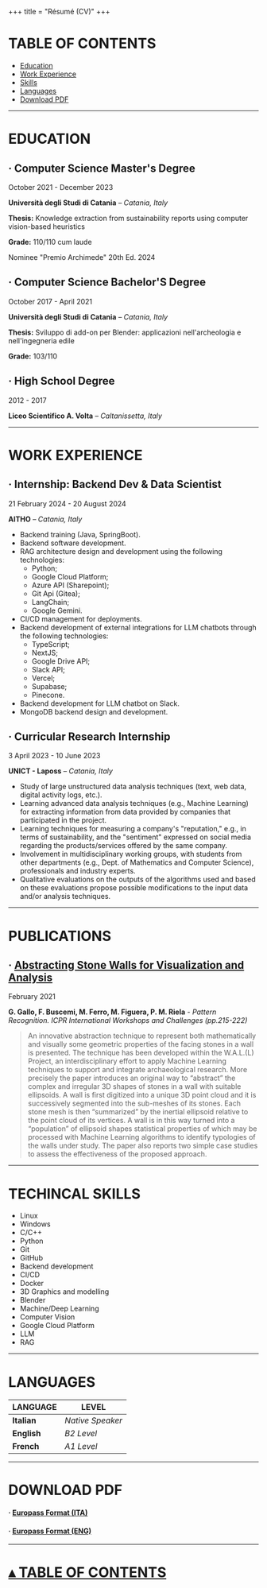 +++
title = "Résumé (CV)"
+++

# TABLE OF CONTENTS
- [Education](#education)
- [Work Experience](#work-experience)
- [Skills](#skills)
- [Languages](#languages)
- [Download PDF](#download-pdf)

___


# EDUCATION

## · Computer Science Master's Degree
October 2021 - December 2023 

**Università degli Studi di Catania** – *Catania, Italy* 

**Thesis:** Knowledge extraction from sustainability reports using computer vision-based heuristics

**Grade:** 110/110 cum laude

Nominee "Premio Archimede" 20th Ed. 2024

## · Computer Science Bachelor'S Degree
October 2017 - April 2021 

**Università degli Studi di Catania** – *Catania, Italy*

**Thesis:** Sviluppo di add-on per Blender: applicazioni nell'archeologia e nell'ingegneria edile

**Grade:** 103/110

## · High School Degree
2012 - 2017

**Liceo Scientifico A. Volta** – *Caltanissetta, Italy*

___

# WORK EXPERIENCE

## · Internship: Backend Dev & Data Scientist
21 February 2024 - 20 August 2024

**AITHO** – *Catania, Italy*

- Backend training (Java, SpringBoot).
- Backend software development.
- RAG architecture design and development using the following technologies: 
    - Python;
    - Google Cloud Platform;
    - Azure API (Sharepoint);
    - Git Api (Gitea);
    - LangChain;
    - Google Gemini.
- CI/CD management for deployments.
- Backend development of external integrations for LLM chatbots through the following technologies: 
    - TypeScript;
    - NextJS; 
    - Google Drive API;
    - Slack API;
    - Vercel;
    - Supabase;
    - Pinecone.
- Backend development for LLM chatbot on Slack.
- MongoDB backend design and development.

## · Curricular Research Internship 
3 April 2023 - 10 June 2023

**UNICT - Laposs** – *Catania, Italy*

- Study of large unstructured data analysis techniques (text, web data, digital activity logs, etc.).
- Learning advanced data analysis techniques (e.g., Machine Learning) for extracting information from data provided by companies that participated in the project.
- Learning techniques for measuring a company's "reputation," e.g., in terms of sustainability, and the "sentiment" expressed on social media regarding the products/services offered by the same company.
- Involvement in multidisciplinary working groups, with students from other departments (e.g., Dept. of Mathematics and Computer Science), professionals and industry experts.
- Qualitative evaluations on the outputs of the algorithms used and based on these evaluations propose possible modifications to the input data and/or analysis techniques.

___

# PUBLICATIONS

## · [Abstracting Stone Walls for Visualization and Analysis](https://www.researchgate.net/publication/349474783_Abstracting_Stone_Walls_for_Visualization_and_Analysis)
February 2021

**G. Gallo, F. Buscemi, M. Ferro, M. Figuera, P. M. Riela** - *Pattern Recognition. ICPR International Workshops and Challenges (pp.215-222)*


> An innovative abstraction technique to represent both mathematically and visually some geometric properties of the facing stones in a wall is presented. The technique has been developed within the W.A.L.(L) Project, an interdisciplinary effort to apply Machine Learning techniques to support and integrate archaeological research. More precisely the paper introduces an original way to “abstract” the complex and irregular 3D shapes of stones in a wall with suitable ellipsoids. A wall is first digitized into a unique 3D point cloud and it is successively segmented into the sub-meshes of its stones. Each stone mesh is then “summarized” by the inertial ellipsoid relative to the point cloud of its vertices. A wall is in this way turned into a “population” of ellipsoid shapes statistical properties of which may be processed with Machine Learning algorithms to identify typologies of the walls under study. The paper also reports two simple case studies to assess the effectiveness of the proposed approach.

___

# TECHINCAL SKILLS
- Linux
- Windows
- C/C++
- Python
- Git
- GitHub
- Backend development
- CI/CD
- Docker
- 3D Graphics and modelling 
- Blender
- Machine/Deep Learning
- Computer Vision
- Google Cloud Platform
- LLM
- RAG

___

# LANGUAGES

| LANGUAGE | LEVEL |
| --- | --- |
| **Italian** | *Native Speaker* |
| **English** | *B2 Level* |
| **French** | *A1 Level* |

___

# DOWNLOAD PDF

#### · [Europass Format (ITA)](/files/CV_ita.pdf)

#### · [Europass Format (ENG)](/files/CV_eng.pdf)

___

# [▴ TABLE OF CONTENTS](#table-of-contents)